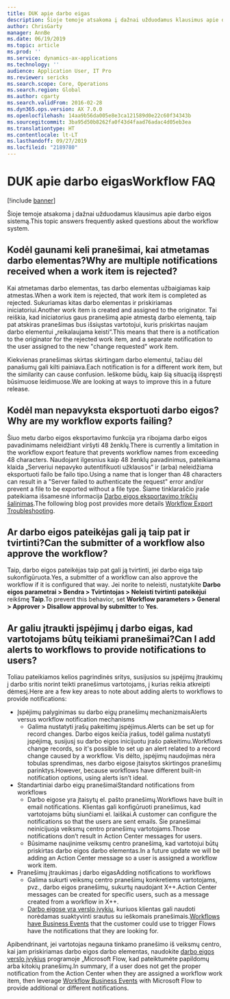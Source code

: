 ```yaml
---
title: DUK apie darbo eigas
description: Šioje temoje atsakoma į dažnai užduodamus klausimus apie darbo eigos sistemą.
author: ChrisGarty
manager: AnnBe
ms.date: 06/19/2019
ms.topic: article
ms.prod: ''
ms.service: dynamics-ax-applications
ms.technology: ''
audience: Application User, IT Pro
ms.reviewer: sericks
ms.search.scope: Core, Operations
ms.search.region: Global
ms.author: cgarty
ms.search.validFrom: 2016-02-28
ms.dyn365.ops.version: AX 7.0.0
ms.openlocfilehash: 14aa9b56da005e8e3ca121589d0e22c60f34343b
ms.sourcegitcommit: 3ba95d50b8262fa0f43d4faad76adac4d05eb3ea
ms.translationtype: HT
ms.contentlocale: lt-LT
ms.lasthandoff: 09/27/2019
ms.locfileid: "2189780"
---
```

# <a name="workflow-faq"></a><span data-ttu-id="4f843-103">DUK apie darbo eigas</span><span class="sxs-lookup"><span data-stu-id="4f843-103">Workflow FAQ</span></span>

[!include [banner](../includes/banner.md)]

<span data-ttu-id="4f843-104">Šioje temoje atsakoma į dažnai užduodamus klausimus apie darbo eigos sistemą.</span><span class="sxs-lookup"><span data-stu-id="4f843-104">This topic answers frequently asked questions about the workflow system.</span></span>

## <a name="why-are-multiple-notifications-received-when-a-work-item-is-rejected"></a><span data-ttu-id="4f843-105">Kodėl gaunami keli pranešimai, kai atmetamas darbo elementas?</span><span class="sxs-lookup"><span data-stu-id="4f843-105">Why are multiple notifications received when a work item is rejected?</span></span>
<span data-ttu-id="4f843-106">Kai atmetamas darbo elementas, tas darbo elementas užbaigiamas kaip atmestas.</span><span class="sxs-lookup"><span data-stu-id="4f843-106">When a work item is rejected, that work item is completed as rejected.</span></span> <span data-ttu-id="4f843-107">Sukuriamas kitas darbo elementas ir priskiriamas iniciatoriui.</span><span class="sxs-lookup"><span data-stu-id="4f843-107">Another work item is created and assigned to the originator.</span></span> <span data-ttu-id="4f843-108">Tai reiškia, kad iniciatorius gaus pranešimą apie atmestą darbo elementą, taip pat atskiras pranešimas bus išsiųstas vartotojui, kuris priskirtas naujam darbo elementui „reikalaujama keisti“.</span><span class="sxs-lookup"><span data-stu-id="4f843-108">This means that there is a notification to the originator for the rejected work item, and a separate notification to the user assigned to the new "change requested" work item.</span></span> 

<span data-ttu-id="4f843-109">Kiekvienas pranešimas skirtas skirtingam darbo elementui, tačiau dėl panašumų gali kilti painiava.</span><span class="sxs-lookup"><span data-stu-id="4f843-109">Each notification is for a different work item, but the similarity can cause confusion.</span></span> <span data-ttu-id="4f843-110">Ieškome būdų, kaip šią situaciją išspręsti būsimuose leidimuose.</span><span class="sxs-lookup"><span data-stu-id="4f843-110">We are looking at ways to improve this in a future release.</span></span>

## <a name="why-are-my-workflow-exports-failing"></a><span data-ttu-id="4f843-111">Kodėl man nepavyksta eksportuoti darbo eigos?</span><span class="sxs-lookup"><span data-stu-id="4f843-111">Why are my workflow exports failing?</span></span>
<span data-ttu-id="4f843-112">Šiuo metu darbo eigos eksportavimo funkcija yra ribojama darbo eigos pavadinimams neleidžiant viršyti 48 ženklų.</span><span class="sxs-lookup"><span data-stu-id="4f843-112">There is currently a limitation in the workflow export feature that prevents workflow names from exceeding 48 characters.</span></span> <span data-ttu-id="4f843-113">Naudojant ilgesnius kaip 48 ženklų pavadinimus, pateikiama klaida „Serveriui nepavyko autentifikuoti užklausos“ ir (arba) neleidžiama eksportuoti failo be failo tipo.</span><span class="sxs-lookup"><span data-stu-id="4f843-113">Using a name that is longer than 48 characters can result in a "Server failed to authenticate the request" error and/or prevent a file to be exported  without a file type.</span></span> <span data-ttu-id="4f843-114">Šiame tinklaraščio įraše pateikiama išsamesnė informacija [Darbo eigos eksportavimo trikčių šalinimas](https://community.dynamics.com/ax/b/elandaxdynamicsaxupgradesanddevelopment/archive/2019/04/10/workflow-export-troubleshooting).</span><span class="sxs-lookup"><span data-stu-id="4f843-114">The following blog post provides more details [Workflow Export Troubleshooting](https://community.dynamics.com/ax/b/elandaxdynamicsaxupgradesanddevelopment/archive/2019/04/10/workflow-export-troubleshooting).</span></span>

## <a name="can-the-submitter-of-a-workflow-also-approve-the-workflow"></a><span data-ttu-id="4f843-115">Ar darbo eigos pateikėjas gali ją taip pat ir tvirtinti?</span><span class="sxs-lookup"><span data-stu-id="4f843-115">Can the submitter of a workflow also approve the workflow?</span></span>
<span data-ttu-id="4f843-116">Taip, darbo eigos pateikėjas taip pat gali ją tvirtinti, jei darbo eiga taip sukonfigūruota.</span><span class="sxs-lookup"><span data-stu-id="4f843-116">Yes, a submitter of a workflow can also approve the workflow if it is configured that way.</span></span> <span data-ttu-id="4f843-117">Jei norite to neleisti, nustatykite **Darbo eigos parametrai > Bendra > Tvirtintojas > Neleisti tvirtinti pateikėjui** reikšmę **Taip**.</span><span class="sxs-lookup"><span data-stu-id="4f843-117">To prevent this behavior, set **Workflow parameters > General > Approver > Disallow approval by submitter** to **Yes**.</span></span>

## <a name="can-i-add-alerts-to-workflows-to-provide-notifications-to-users"></a><span data-ttu-id="4f843-118">Ar galiu įtraukti įspėjimų į darbo eigas, kad vartotojams būtų teikiami pranešimai?</span><span class="sxs-lookup"><span data-stu-id="4f843-118">Can I add alerts to workflows to provide notifications to users?</span></span>
<span data-ttu-id="4f843-119">Toliau pateikiamos kelios pagrindinės sritys, susijusios su įspėjimų įtraukimų į darbo sritis norint teikti pranešimus vartotojams, į kurias reikia atkreipti dėmesį.</span><span class="sxs-lookup"><span data-stu-id="4f843-119">Here are a few key areas to note about adding alerts to workflows to provide notifications:</span></span>
- <span data-ttu-id="4f843-120">Įspėjimų palyginimas su darbo eigų pranešimų mechanizmais</span><span class="sxs-lookup"><span data-stu-id="4f843-120">Alerts versus workflow notification mechanisms</span></span>
    - <span data-ttu-id="4f843-121">Galima nustatyti įrašų pakeitimų įspėjimus.</span><span class="sxs-lookup"><span data-stu-id="4f843-121">Alerts can be set up for record changes.</span></span> <span data-ttu-id="4f843-122">Darbo eigos keičia įrašus, todėl galima nustatyti įspėjimą, susijusį su darbo eigos inicijuotu įrašo pakeitimu.</span><span class="sxs-lookup"><span data-stu-id="4f843-122">Workflows change records, so it's possible to set up an alert related to a record change caused by a workflow.</span></span> <span data-ttu-id="4f843-123">Vis dėlto, įspėjimų naudojimas nėra tobulas sprendimas, nes darbo eigose įtaisytos skirtingos pranešimų parinktys.</span><span class="sxs-lookup"><span data-stu-id="4f843-123">However, because workflows have different built-in notification options, using alerts isn’t ideal.</span></span>
- <span data-ttu-id="4f843-124">Standartiniai darbo eigų pranešimai</span><span class="sxs-lookup"><span data-stu-id="4f843-124">Standard notifications from workflows</span></span> 
    - <span data-ttu-id="4f843-125">Darbo eigose yra įtaisytų el. pašto pranešimų.</span><span class="sxs-lookup"><span data-stu-id="4f843-125">Workflows have built in email notifications.</span></span> <span data-ttu-id="4f843-126">Klientas gali konfigūruoti pranešimus, kad vartotojams būtų siunčiami el. laiškai.</span><span class="sxs-lookup"><span data-stu-id="4f843-126">A customer can configure the notifications so that the users are sent emails.</span></span> <span data-ttu-id="4f843-127">Šie pranešimai neinicijuoja veiksmų centro pranešimų vartotojams.</span><span class="sxs-lookup"><span data-stu-id="4f843-127">Those notifications don’t result in Action Center messages for users.</span></span>
    - <span data-ttu-id="4f843-128">Būsimame naujinime veiksmų centro pranešimą, kad vartotojui būtų priskirtas darbo eigos darbo elementas.</span><span class="sxs-lookup"><span data-stu-id="4f843-128">In a future update we will be adding an Action Center message so a user is assigned a workflow work item.</span></span> 
- <span data-ttu-id="4f843-129">Pranešimų įtraukimas į darbo eigas</span><span class="sxs-lookup"><span data-stu-id="4f843-129">Adding notifications to workflows</span></span>
    - <span data-ttu-id="4f843-130">Galima sukurti veiksmų centro pranešimų konkretiems vartotojams, pvz., darbo eigos pranešimų, sukurtų naudojant X++.</span><span class="sxs-lookup"><span data-stu-id="4f843-130">Action Center messages can be created for specific users, such as a message created from a workflow in X++.</span></span>
    - <span data-ttu-id="4f843-131">[Darbo eigose yra verslo įvykių](https://docs.microsoft.com/dynamics365/unified-operations/dev-itpro/business-events/business-events-workflow), kuriuos klientas gali naudoti norėdamas suaktyvinti srautus su ieškomais pranešimais.</span><span class="sxs-lookup"><span data-stu-id="4f843-131">[Workflows have Business Events](https://docs.microsoft.com/dynamics365/unified-operations/dev-itpro/business-events/business-events-workflow) that the customer could use to trigger Flows have the notifications that they are looking for.</span></span>   

<span data-ttu-id="4f843-132">Apibendrinant, jei vartotojas negauna tinkamo pranešimo iš veiksmų centro, kai jam priskiriamas darbo eigos darbo elementas, naudokite [darbo eigos verslo įvykius](https://docs.microsoft.com/dynamics365/unified-operations/dev-itpro/business-events/business-events-workflow) programoje „Microsoft Flow, kad pateiktumėte papildomų arba kitokių pranešimų.</span><span class="sxs-lookup"><span data-stu-id="4f843-132">In summary, if a user does not get the proper notification from the Action Center when they are assigned a workflow work item, then leverage [Workflow Business Events](https://docs.microsoft.com/dynamics365/unified-operations/dev-itpro/business-events/business-events-workflow) with Microsoft Flow to provide additional or different notifications.</span></span>
